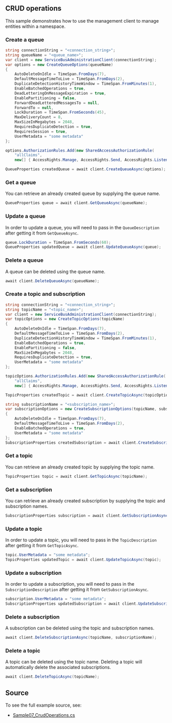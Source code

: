 ## CRUD operations

This sample demonstrates how to use the management client to manage entities within a namespace.

### Create a queue

```C# Snippet:CreateQueue
string connectionString = "<connection_string>";
string queueName = "<queue_name>";
var client = new ServiceBusAdministrationClient(connectionString);
var options = new CreateQueueOptions(queueName)
{
    AutoDeleteOnIdle = TimeSpan.FromDays(7),
    DefaultMessageTimeToLive = TimeSpan.FromDays(2),
    DuplicateDetectionHistoryTimeWindow = TimeSpan.FromMinutes(1),
    EnableBatchedOperations = true,
    DeadLetteringOnMessageExpiration = true,
    EnablePartitioning = false,
    ForwardDeadLetteredMessagesTo = null,
    ForwardTo = null,
    LockDuration = TimeSpan.FromSeconds(45),
    MaxDeliveryCount = 8,
    MaxSizeInMegabytes = 2048,
    RequiresDuplicateDetection = true,
    RequiresSession = true,
    UserMetadata = "some metadata"
};

options.AuthorizationRules.Add(new SharedAccessAuthorizationRule(
    "allClaims",
    new[] { AccessRights.Manage, AccessRights.Send, AccessRights.Listen }));

QueueProperties createdQueue = await client.CreateQueueAsync(options);
```

### Get a queue

You can retrieve an already created queue by supplying the queue name.

```C# Snippet:GetQueue
QueueProperties queue = await client.GetQueueAsync(queueName);
```

### Update a queue

In order to update a queue, you will need to pass in the `QueueDescription` after getting it from `GetQueueAsync`.

```C# Snippet:UpdateQueue
queue.LockDuration = TimeSpan.FromSeconds(60);
QueueProperties updatedQueue = await client.UpdateQueueAsync(queue);
```

### Delete a queue

A queue can be deleted using the queue name.

```C# Snippet:DeleteQueue
await client.DeleteQueueAsync(queueName);
```

### Create a topic and subscription

```C# Snippet:CreateTopicAndSubscription
string connectionString = "<connection_string>";
string topicName = "<topic_name>";
var client = new ServiceBusAdministrationClient(connectionString);
var topicOptions = new CreateTopicOptions(topicName)
{
    AutoDeleteOnIdle = TimeSpan.FromDays(7),
    DefaultMessageTimeToLive = TimeSpan.FromDays(2),
    DuplicateDetectionHistoryTimeWindow = TimeSpan.FromMinutes(1),
    EnableBatchedOperations = true,
    EnablePartitioning = false,
    MaxSizeInMegabytes = 2048,
    RequiresDuplicateDetection = true,
    UserMetadata = "some metadata"
};

topicOptions.AuthorizationRules.Add(new SharedAccessAuthorizationRule(
    "allClaims",
    new[] { AccessRights.Manage, AccessRights.Send, AccessRights.Listen }));

TopicProperties createdTopic = await client.CreateTopicAsync(topicOptions);

string subscriptionName = "<subscription_name>";
var subscriptionOptions = new CreateSubscriptionOptions(topicName, subscriptionName)
{
    AutoDeleteOnIdle = TimeSpan.FromDays(7),
    DefaultMessageTimeToLive = TimeSpan.FromDays(2),
    EnableBatchedOperations = true,
    UserMetadata = "some metadata"
};
SubscriptionProperties createdSubscription = await client.CreateSubscriptionAsync(subscriptionOptions);
```

### Get a topic

You can retrieve an already created topic by supplying the topic name.

```C# Snippet:GetTopic
TopicProperties topic = await client.GetTopicAsync(topicName);
```

### Get a subscription

You can retrieve an already created subscription by supplying the topic and subscription names.

```C# Snippet:GetSubscription
SubscriptionProperties subscription = await client.GetSubscriptionAsync(topicName, subscriptionName);
```

### Update a topic

In order to update a topic, you will need to pass in the `TopicDescription` after getting it from `GetTopicAsync`.

```C# Snippet:UpdateTopic
topic.UserMetadata = "some metadata";
TopicProperties updatedTopic = await client.UpdateTopicAsync(topic);
```

### Update a subscription

In order to update a subscription, you will need to pass in the `SubscriptionDescription` after getting it from `GetSubscriptionAsync`.

```C# Snippet:UpdateSubscription
subscription.UserMetadata = "some metadata";
SubscriptionProperties updatedSubscription = await client.UpdateSubscriptionAsync(subscription);
```

### Delete a subscription

A subscription can be deleted using the topic and subscription names.

```C# Snippet:DeleteSubscription
await client.DeleteSubscriptionAsync(topicName, subscriptionName);
```

### Delete a topic

A topic can be deleted using the topic name. Deleting a topic will automatically delete the associated subscriptions.

```C# Snippet:DeleteTopic
await client.DeleteTopicAsync(topicName);
```

## Source

To see the full example source, see:

* [Sample07_CrudOperations.cs](https://github.com/Azure/azure-sdk-for-net/blob/master/sdk/servicebus/Azure.Messaging.ServiceBus/tests/Samples/Sample07_CrudOperations.cs)
